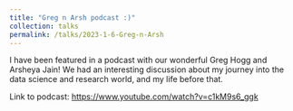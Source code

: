 ```yaml
---
title: "Greg n Arsh podcast :)"
collection: talks
permalink: /talks/2023-1-6-Greg-n-Arsh
---
```


I have been featured in a podcast with our wonderful Greg Hogg and Arsheya Jain! We had an interesting discussion about my journey into the data science and research world, and my life before that.

Link to podcast: https://www.youtube.com/watch?v=c1kM9s6_ggk